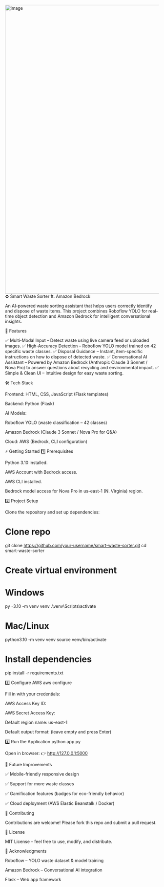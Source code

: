 <img width="1918" height="945" alt="image" src="https://github.com/user-attachments/assets/7950da93-8dcf-4dd1-87d8-34495a69161e" />♻️ Smart Waste Sorter ft. Amazon Bedrock

An AI-powered waste sorting assistant that helps users correctly identify and dispose of waste items.
This project combines Roboflow YOLO for real-time object detection and Amazon Bedrock for intelligent conversational insights.

🚀 Features

✅ Multi-Modal Input – Detect waste using live camera feed or uploaded images.
✅ High-Accuracy Detection – Roboflow YOLO model trained on 42 specific waste classes.
✅ Disposal Guidance – Instant, item-specific instructions on how to dispose of detected waste.
✅ Conversational AI Assistant – Powered by Amazon Bedrock (Anthropic Claude 3 Sonnet / Nova Pro) to answer questions about recycling and environmental impact.
✅ Simple & Clean UI – Intuitive design for easy waste sorting.

🛠️ Tech Stack

Frontend: HTML, CSS, JavaScript (Flask templates)

Backend: Python (Flask)

AI Models:

Roboflow YOLO (waste classification – 42 classes)

Amazon Bedrock (Claude 3 Sonnet / Nova Pro for Q&A)

Cloud: AWS (Bedrock, CLI configuration)

⚡ Getting Started
1️⃣ Prerequisites

Python 3.10 installed.

AWS Account with Bedrock access.

AWS CLI installed.

Bedrock model access for Nova Pro in us-east-1 (N. Virginia) region.

2️⃣ Project Setup

Clone the repository and set up dependencies:

# Clone repo
git clone https://github.com/your-username/smart-waste-sorter.git
cd smart-waste-sorter

# Create virtual environment
# Windows
py -3.10 -m venv venv
.\venv\Scripts\activate

# Mac/Linux
python3.10 -m venv venv
source venv/bin/activate

# Install dependencies
pip install -r requirements.txt

3️⃣ Configure AWS
aws configure


Fill in with your credentials:

AWS Access Key ID: <your-access-key>

AWS Secret Access Key: <your-secret-key>

Default region name: us-east-1

Default output format: (leave empty and press Enter)

4️⃣ Run the Application
python app.py


Open in browser:
👉 http://127.0.0.1:5000

🌱 Future Improvements

✅ Mobile-friendly responsive design

✅ Support for more waste classes

✅ Gamification features (badges for eco-friendly behavior)

✅ Cloud deployment (AWS Elastic Beanstalk / Docker)

🤝 Contributing

Contributions are welcome! Please fork this repo and submit a pull request.

📜 License

MIT License – feel free to use, modify, and distribute.

🧠 Acknowledgments

Roboflow
 – YOLO waste dataset & model training

Amazon Bedrock
 – Conversational AI integration

Flask
 – Web app framework
